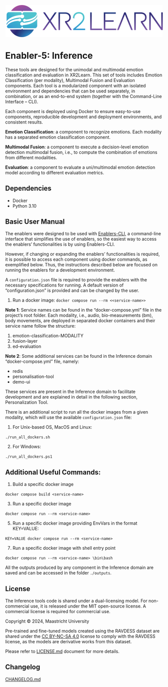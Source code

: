 ![XR2Learn](https://raw.githubusercontent.com/XR2Learn/.github/5c0fada6136915b389c1cd2151a0dd2cfc4a5aac/images/XR2Learn%20logo.png)

# Enabler-5: Inference

These tools are designed for the unimodal and multimodal emotion classification and evaluation in XR2Learn. This set of
tools includes Emotion Classification (per modality), Multimodal Fusion and Evaluation components. Each tool is a
modularized component with an isolated environment and dependencies that can be used separately, in combination, or as
an end-to-end system (together with the Command-Line Interface – CLI).

Each component is deployed using Docker to ensure easy-to-use components, reproducible development and deployment
environments, and consistent results.

**Emotion Classification**: a component to recognize emotions. Each modality has a separated emotion classification
component.

**Multimodal Fusion**: a component to execute a decision-level emotion detection multimodal fusion, i.e., to compute the
combination of emotions from different modalities.

**Evaluation**: a component to evaluate a uni/multimodal emotion detection model according to different evaluation
metrics.

## Dependencies

- Docker
- Python 3.10

## Basic User Manual

The enablers were designed to be used with [Enablers-CLI](https://github.com/XR2Learn/Enablers-CLI), a command-line
interface that simplifies the use of enablers,
so the easiest way to access the enablers’ functionalities is by using Enablers-CLI.

However, if changing or expanding the enablers’ functionalities is required, it is possible to access each component
using docker commands, as exemplified below. Thus, the instructions described below are focused on running the enablers
for a development environment.

A `configuration.json` file is required to provide the enablers with the necessary specifications for running. A default
version of “configuration.json” is provided and can be changed by the user.

1. Run a docker image:
   `docker compose run --rm <<service-name>>`

**Note 1**: Service names can be found in the “docker-compose.yml” file in the project’s root folder. Each modality,
i.e., audio, bio-measurements (bm), body movements, are deployed in separated docker containers and their service name
follow the structure:

1. emotion-classification-MODALITY
2. fusion-layer
3. ed-evaluation

**Note 2**: Some additional services can be found in the Inference domain “docker-compose.yml” file, namely:

- redis
- personalisation-tool
- demo-ui

These services are present in the Inference domain to facilitate development and are explained in detail in the
following section, Personalization Tool.

There is an additional script to run all the docker images from a given modality, which will use the available
`configuration.json` file:

1. For Unix-based OS, MacOS and Linux:

`./run_all_dockers.sh`

2. For Windows:

`./run_all_dockers.ps1`

## Additional Useful Commands:

1. Build a specific docker image

`docker compose build <service-name>`

3. Run a specific docker image

`docker compose run --rm <service-name>`

5. Run a specific docker image providing EnvVars in the format KEY=VALUE:

`KEY=VALUE docker compose run --rm <service-name>`

7. Run a specific docker image with shell entry point

`docker compose run --rm <service-name> \bin\bash`

All the outputs produced by any component in the Inference domain are saved and can be accessed in the
folder `./outputs`.

## License

The Inference tools code is shared under a dual-licensing model. For non-commercial use, it is released under the MIT
open-source license. A commercial license is required for commercial use.

Copyright © 2024, Maastricht University

Pre-trained and fine-tuned models created using the RAVDESS dataset are shared under
the [CC BY-NC-SA 4.0](https://creativecommons.org/licenses/by-nc-sa/4.0/deed.en) license to
comply with the RAVDESS license, as the models are derivative works from this dataset.

Please refer to [LICENSE.md](LICENSE.md) document for more details.

## Changelog

[CHANGELOG.md]

[CHANGELOG.md]: https://github.com/um-xr2learn-enablers/XR2Learn-Inference/blob/master/CHANGELOG.md
